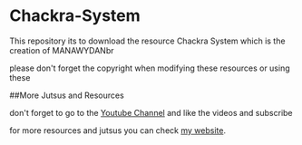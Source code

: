 # Chackra-System
This repository its to download the resource Chackra System which is the creation of MANAWYDANbr

please don't forget the copyright when modifying these resources or using these

##More Jutsus and Resources

don't forget to go to the [Youtube Channel](https://www.youtube.com/channel/UC1JWFFcM_wzmMkdCX4vxa1w) and like the videos and subscribe 

for more resources and jutsus you can check [my website](https://nicolasecm.com/).

